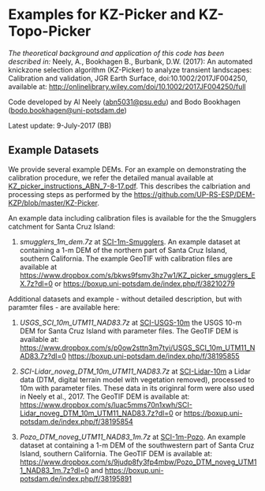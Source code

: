 # Examples for KZ-Picker and KZ-Topo-Picker
*The theoretical background and application of this code has been described in:*
Neely, A., Bookhagen B., Burbank, D.W. (2017): An automated knickzone selection algorithm (KZ-Picker) to analyze transient landscapes: Calibration and validation, JGR Earth Surface, doi:10.1002/2017JF004250, available at:
http://onlinelibrary.wiley.com/doi/10.1002/2017JF004250/full

Code developed by Al Neely (abn5031@psu.edu) and Bodo Bookhagen (bodo.bookhagen@uni-potsdam.de)

Latest update: 9-July-2017 (BB)

## Example Datasets
We provide several example DEMs. For an example on demonstrating the calibration procedure, we refer the detailed manual available at [KZ_picker_instructions_ABN_7-8-17.pdf](KZ_picker_instructions_ABN_7-8-17.pdf). This describes the calbriation and processing steps as performed by the https://github.com/UP-RS-ESP/DEM-KZP/blob/master/KZ-Picker.

An example data including calibration files is available for the the Smugglers catchment for Santa Cruz Island:

1. _smugglers_1m_dem.7z_ at [SCI-1m-Smugglers](SCI-1m-Smugglers). An example dataset at containing a 1-m DEM of the northern part of Santa Cruz Island, southern California. The example GeoTIF with calibration files are available at https://www.dropbox.com/s/bkws9fsmv3hz7w1/KZ_picker_smugglers_EX.7z?dl=0 or https://boxup.uni-potsdam.de/index.php/f/38210279


Additional datasets and example - without detailed description, but with paramter files - are available here:

1. _USGS_SCI_10m_UTM11_NAD83.7z_ at [SCI-USGS-10m](SCI-USGS-10m) the USGS 10-m DEM for Santa Cruz Island with parameter files. The GeoTIF DEM is available at: https://www.dropbox.com/s/p0ow2sttn3m7tyi/USGS_SCI_10m_UTM11_NAD83.7z?dl=0 https://boxup.uni-potsdam.de/index.php/f/38195855

2. _SCI-Lidar_noveg_DTM_10m_UTM11_NAD83.7z_ at [SCI-Lidar-10m](SCI-Lidar-10m) a Lidar data (DTM, digital terrain model with vegetation removed), processed to 10m with parameter files. These data in its originral form were also used in Neely et al., 2017. The GeoTIF DEM is available at: https://www.dropbox.com/s/luac5mms70n1xwh/SCI-Lidar_noveg_DTM_10m_UTM11_NAD83.7z?dl=0 or https://boxup.uni-potsdam.de/index.php/f/38195854

3. _Pozo_DTM_noveg_UTM11_NAD83_1m.7z_ at [SCI-1m-Pozo](SCI-1m-Pozo). An example dataset at containing a 1-m DEM of the southwestern part of Santa Cruz Island, southern California. The GeoTIF DEM is available at: https://www.dropbox.com/s/9judp8fy3fp4mbw/Pozo_DTM_noveg_UTM11_NAD83_1m.7z?dl=0 and https://boxup.uni-potsdam.de/index.php/f/38195891



